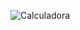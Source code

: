 ![Calculadora](https://raw.githubusercontent.com/Peter-OC/Bootcapm/angular/src/assets/images/calculator.png)


